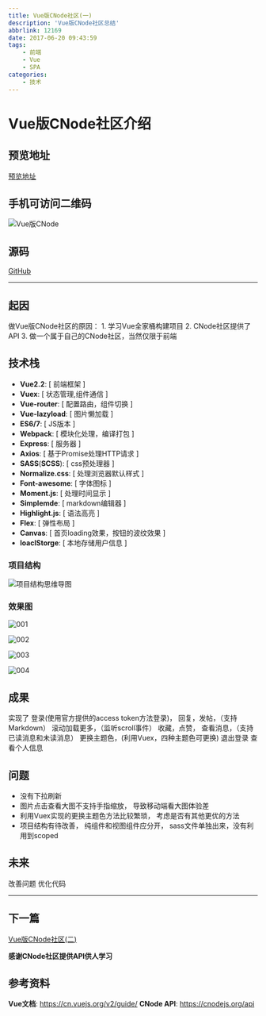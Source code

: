 ```yaml
---
title: Vue版CNode社区(一)
description: 'Vue版CNode社区总结'
abbrlink: 12169
date: 2017-06-20 09:43:59
tags:
    - 前端
    - Vue
    - SPA
categories:
    - 技术
---
```




# Vue版CNode社区介绍



## 预览地址

[预览地址](http://ldqblog.me/vue-CNode/dist/#/)

## 手机可访问二维码

![Vue版CNode](http://ldqblog.me/vue-CNode/static/img/mobile.png)  

## 源码
[GitHub](https://github.com/LDQ-first/vue-CNode)


---

## 起因

做Vue版CNode社区的原因：
    1. 学习Vue全家桶构建项目
    2. CNode社区提供了API
    3. 做一个属于自己的CNode社区，当然仅限于前端

## 技术栈

* **Vue2.2**: [ 前端框架 ]
* **Vuex**: [ 状态管理,组件通信 ] 
* **Vue-router**: [ 配置路由，组件切换 ]
* **Vue-lazyload**: [ 图片懒加载 ]
* **ES6/7**: [ JS版本 ]
* **Webpack**: [ 模块化处理，编译打包 ]
* **Express**: [ 服务器 ]
* **Axios**: [ 基于Promise处理HTTP请求 ]
* **SASS**(**SCSS**): [ css预处理器 ]
* **Normalize.css**: [ 处理浏览器默认样式 ]
* **Font-awesome**: [ 字体图标 ]
* **Moment.js**: [ 处理时间显示 ]
* **Simplemde**: [ markdown编辑器 ]
* **Highlight.js**: [ 语法高亮 ]
* **Flex**: [ 弹性布局 ]
* **Canvas**: [ 首页loading效果，按钮的波纹效果 ]
* **loaclStorge**: [ 本地存储用户信息 ]



### 项目结构

![项目结构思维导图](http://ldqblog.me/vue-CNode/static/img/项目结构.jpg)



### 效果图

![001](http://ldqblog.me/vue-CNode/static/result/001.jpg)  

![002](http://ldqblog.me/vue-CNode/static/result/002.jpg)  

![003](http://ldqblog.me/vue-CNode/static/result/003.jpg)  

![004](http://ldqblog.me/vue-CNode/static/result/004.jpg)  


## 成果

实现了
登录(使用官方提供的access token方法登录)，
回复，发帖，（支持Markdown）
滚动加载更多，（监听scroll事件）
收藏，点赞，
查看消息，（支持已读消息和未读消息）
更换主题色，(利用Vuex，四种主题色可更换)
退出登录
查看个人信息





## 问题

- 没有下拉刷新
- 图片点击查看大图不支持手指缩放，
导致移动端看大图体验差
- 利用Vuex实现的更换主题色方法比较繁琐，
考虑是否有其他更优的方法
- 项目结构有待改善，
纯组件和视图组件应分开，
sass文件单独出来，没有利用到scoped




## 未来

改善问题
优化代码



---

## 下一篇
[Vue版CNode社区(二)](http://ldqblog.me/2017/06/22/Vue%E7%89%88CNode%E7%A4%BE%E5%8C%BA-%E4%BA%8C/)



**感谢CNode社区提供API供人学习**



## 参考资料


**Vue文档**: https://cn.vuejs.org/v2/guide/
**CNode API**: https://cnodejs.org/api



